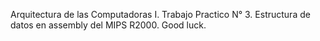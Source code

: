 Arquitectura de las Computadoras I. Trabajo Practico N° 3. Estructura de datos en assembly del MIPS R2000. 
Good luck. 
